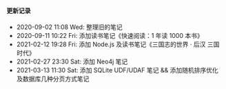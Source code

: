 #### 更新记录

- 2020-09-02 11:08 Wed: 整理旧的笔记
- 2020-09-11 10:22 Fri: 添加读书笔记《快速阅读：1 年读 1000 本书》
- 2021-02-12 19:28 Fri: 添加 Node.js 及读书笔记《三国志的世界 · 后汉 三国时代》
- 2021-02-27 23:30 Sat: 添加 Neo4j 笔记
- 2021-03-13 11:30 Sat: 添加 SQLite UDF/UDAF 笔记 && 添加随机排序优化及数据库几种分页方式笔记

